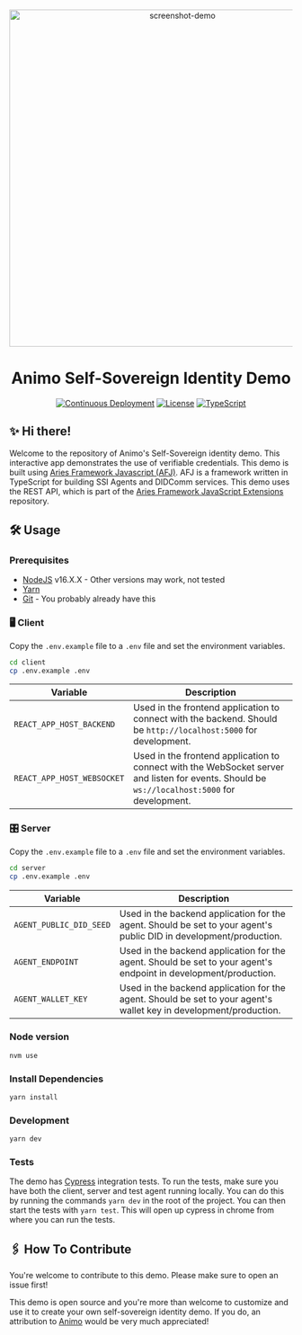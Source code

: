 <p align="center">
  <br />
<img src="https://i.imgur.com/m6bVqCY.png" alt="screenshot-demo" height="600px"/>

</p>

<h1 align="center"><b>Animo Self-Sovereign Identity Demo</b></h1>
<div align="center">
  
[![Continuous Deployment](https://github.com/animo/animo-demo/actions/workflows/continuous-deployment.yml/badge.svg)](https://github.com/animo/animo-demo/actions/workflows/continuous-deployment.yml)
    <a
    href="https://raw.githubusercontent.com/hyperledger/aries-framework-javascript/main/LICENSE"
    ><img
      alt="License"
      src="https://img.shields.io/badge/License-Apache%202.0-blue.svg"
  /></a>
  [![TypeScript](https://img.shields.io/badge/%3C%2F%3E-TypeScript-%230074c1.svg)](https://img.shields.io/badge/%3C%2F%3E-TypeScript-%230074c1.svg)
 
</div>

## ✨ Hi there!

Welcome to the repository of Animo's Self-Sovereign identity demo. This interactive app demonstrates the use of verifiable credentials. This demo is built using [Aries Framework Javascript (AFJ)](https://github.com/hyperledger/aries-framework-javascript). AFJ is a framework written in TypeScript for building SSI Agents and DIDComm services. This demo uses the REST API, which is part of the [Aries Framework JavaScript Extensions](https://github.com/hyperledger/aries-framework-javascript-ext) repository.

## 🛠️ Usage

### Prerequisites

- [NodeJS](https://nodejs.org/en/) v16.X.X - Other versions may work, not tested
- [Yarn](https://classic.yarnpkg.com/en/docs/install)
- [Git](https://git-scm.com/downloads) - You probably already have this

### 🖥 Client

Copy the `.env.example` file to a `.env` file and set the environment variables.

```bash
cd client
cp .env.example .env
```

| Variable                   | Description                                                                                                                                   |
| -------------------------- | --------------------------------------------------------------------------------------------------------------------------------------------- |
| `REACT_APP_HOST_BACKEND`   | Used in the frontend application to connect with the backend. Should be `http://localhost:5000` for development.                              |
| `REACT_APP_HOST_WEBSOCKET` | Used in the frontend application to connect with the WebSocket server and listen for events. Should be `ws://localhost:5000` for development. |

### 🎛️ Server

Copy the `.env.example` file to a `.env` file and set the environment variables.

```bash
cd server
cp .env.example .env
```

| Variable                | Description                                                                                                        |
| ----------------------- | ------------------------------------------------------------------------------------------------------------------ |
| `AGENT_PUBLIC_DID_SEED` | Used in the backend application for the agent. Should be set to your agent's public DID in development/production. |
| `AGENT_ENDPOINT`        | Used in the backend application for the agent. Should be set to your agent's endpoint in development/production.   |
| `AGENT_WALLET_KEY`      | Used in the backend application for the agent. Should be set to your agent's wallet key in development/production. |

### Node version

```bash
nvm use
```

### Install Dependencies

```bash
yarn install
```

### Development

```bash
yarn dev
```

### Tests

The demo has [Cypress](https://www.cypress.io/) integration tests. To run the tests, make sure you have both the client, server and test agent running locally. You can do this by running the commands `yarn dev` in the root of the project. You can then start the tests with `yarn test`. This will open up cypress in chrome from where you can run the tests.

## 🖇️ How To Contribute

You're welcome to contribute to this demo. Please make sure to open an issue first!

This demo is open source and you're more than welcome to customize and use it to create your own self-sovereign identity demo. If you do, an attribution to [Animo](https://animo.id) would be very much appreciated!
